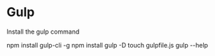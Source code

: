 # Gulp

Install the gulp command


npm install gulp-cli -g
npm install gulp -D
touch gulpfile.js
gulp --help
